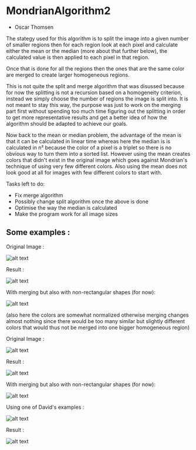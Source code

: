 # MondrianAlgorithm2

- Oscar Thomsen

The stategy used for this algorithm is to split the image into a given number of smaller regions then for each region look at each pixel and calculate either the mean or the median (more about that further below), the calculated value is then applied to each pixel in that region.

Once that is done for all the regions then the ones that are the same color are merged to create larger homogeneous regions.

This is not quite the split and merge algorithm that was disussed because for now the splitting is not a recursion based on a homogeneity criterion, instead we simply choose the number of regions the image is split into. It is not meant to stay this  way, the purpose was just to work on the merging part first without spending too much time figuring out the splitting in order to get more representative results and get a better idea of how the algorithm should be adapted to achieve our goals.

Now back to the mean or median problem, the advantage of the mean is that it can be calculated in linear time whereas here the median is is calculated in n² because the color of a pixel is a triplet so there is no obvious way to turn them into a sorted list. However using the mean creates colors that didn't exist in the original image which goes against Mondrian's technique of using very few different colors. Also using the mean does not look good at all for images with few different colors to start with.

Tasks left to do: 
- Fix merge algorithm
- Possibly change split algorithm once the above is done
- Optimise the way the median is calculated
- Make the program work for all image sizes


## Some examples : 

Original Image : 

![alt text](https://github.com/ProjetMondrian/MondrianAlgorithm2/blob/master/lena.jpg)

Result : 

![alt text](https://github.com/ProjetMondrian/MondrianAlgorithm2/blob/master/lena_temp_output.png)

With merging but also with non-rectangular shapes (for now):

![alt text](https://github.com/ProjetMondrian/MondrianAlgorithm2/blob/master/lena_output.png)

(also here the colors are somewhat normalized otherwise merging changes almost nothing since there would be too many similar but slightly different colors that would thus not be merged into one bigger homogeneous region)


Original Image :

![alt text](https://github.com/ProjetMondrian/MondrianAlgorithm2/blob/master/white_background_input.jpg)

Result :

![alt text](https://github.com/ProjetMondrian/MondrianAlgorithm2/blob/master/white_background_temp_output.png)

With merging but also with non-rectangular shapes (for now):

![alt text](https://github.com/ProjetMondrian/MondrianAlgorithm2/blob/master/white_background_merged_output.png)

Using one of David's examples :

![alt text](https://github.com/ProjetMondrian/MondrianAlgorithm2/blob/master/women.jpg)

Result : 

![alt text](https://github.com/ProjetMondrian/MondrianAlgorithm2/blob/master/women_output.png)
